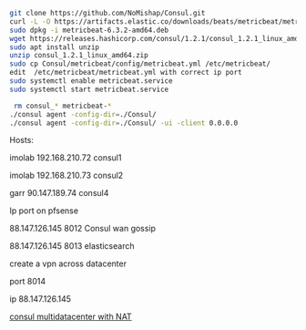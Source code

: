 ```bash
git clone https://github.com/NoMishap/Consul.git
curl -L -O https://artifacts.elastic.co/downloads/beats/metricbeat/metricbeat-6.3.2-amd64.deb
sudo dpkg -i metricbeat-6.3.2-amd64.deb
wget https://releases.hashicorp.com/consul/1.2.1/consul_1.2.1_linux_amd64.zip
sudo apt install unzip
unzip consul_1.2.1_linux_amd64.zip 
sudo cp Consul/metricbeat/config/metricbeat.yml /etc/metricbeat/
edit  /etc/metricbeat/metricbeat.yml with correct ip port
sudo systemctl enable metricbeat.service 
sudo systemctl start metricbeat.service 

 rm consul_* metricbeat-*
./consul agent -config-dir=./Consul/
./consul agent -config-dir=./Consul/ -ui -client 0.0.0.0
```

 

Hosts:

imolab 192.168.210.72 consul1

imolab 192.168.210.73 consul2

garr 90.147.189.74 consul4



Ip port on pfsense

88.147.126.145 8012 Consul wan gossip

88.147.126.145 8013 elasticsearch



create a vpn across datacenter

port 8014 

ip 88.147.126.145



[consul multidatacenter with NAT](http://www.devtech101.com/2017/08/31/using-consul-service-discovery-multiple-data-centers-part-1/)